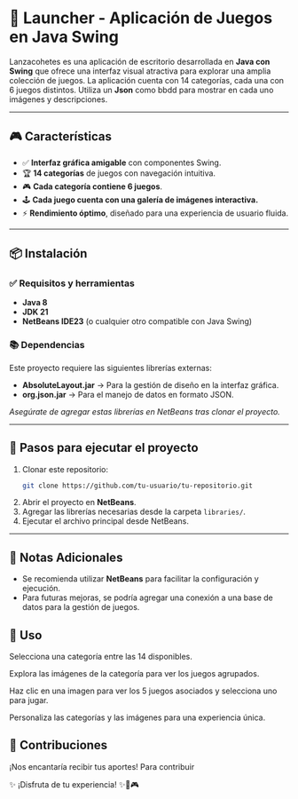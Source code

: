 # 🚀 Launcher - Aplicación de Juegos en Java Swing

Lanzacohetes es una aplicación de escritorio desarrollada en **Java con Swing** que ofrece una interfaz visual atractiva para explorar una amplia colección de juegos. La aplicación cuenta con 14 categorías, cada una con 6 juegos distintos. 
Utiliza un **Json** como bbdd para mostrar en cada uno imágenes y descripciones.

---

## 🎮 Características
- ✅ **Interfaz gráfica amigable** con componentes Swing.
- 🏆 **14 categorías** de juegos con navegación intuitiva.
- 🎮 **Cada categoría contiene 6 juegos**.
- 🕹️ **Cada juego cuenta con una galería de imágenes interactiva.**
- ⚡ **Rendimiento óptimo**, diseñado para una experiencia de usuario fluida.

---
## 📦 Instalación

### ✅ **Requisitos y herramientas**
- **Java 8**
- **JDK 21**
- **NetBeans IDE23** (o cualquier otro compatible con Java Swing)

### 📚 **Dependencias**
Este proyecto requiere las siguientes librerías externas:

- **AbsoluteLayout.jar** → Para la gestión de diseño en la interfaz gráfica.
- **org.json.jar** → Para el manejo de datos en formato JSON.

*Asegúrate de agregar estas librerías en NetBeans tras clonar el proyecto.*

---

## 🔧 **Pasos para ejecutar el proyecto**

1. Clonar este repositorio:
   ```sh
   git clone https://github.com/tu-usuario/tu-repositorio.git
   ```
2. Abrir el proyecto en **NetBeans**.
3. Agregar las librerías necesarias desde la carpeta `libraries/`.
4. Ejecutar el archivo principal desde NetBeans.

---

## 📌 Notas Adicionales
- Se recomienda utilizar **NetBeans** para facilitar la configuración y ejecución.
- Para futuras mejoras, se podría agregar una conexión a una base de datos para la gestión de juegos.


## 📌 Uso

Selecciona una categoría entre las 14 disponibles.

Explora las imágenes de la categoría para ver los juegos agrupados.

Haz clic en una imagen para ver los 5 juegos asociados y selecciona uno para jugar.

Personaliza las categorías y las imágenes para una experiencia única.

## 🤝 Contribuciones

¡Nos encantaría recibir tus aportes! Para contribuir


✨ ¡Disfruta de tu experiencia! ✨🚀🎮


